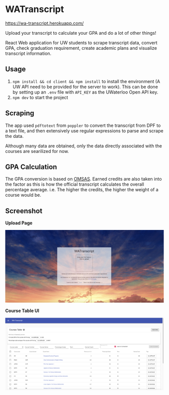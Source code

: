 # WATranscript

https://wa-transcript.herokuapp.com/

Upload your transcript to calculate your GPA and do a lot of other things!

React Web application for UW students to scrape transcript data, convert GPA, check graduation requirement, create academic plans and visualize transcript information.

## Usage

1. `npm install && cd client && npm install` to install the environment (A UW
   API need to be provided for the server to work). This can be done by setting
   up an `.env` file with `API_KEY` as the UWaterloo Open API key.
2. `npm dev` to start the project

## Scraping

The app used `pdftotext` from `poppler` to convert the transcript from DPF to a text
file, and then extensively use regular expressions to parse and scrape the data.

Although many data are obtained, only the data directly associated with the
courses are searilized for now.

## GPA Calculation

The GPA conversion is based on [OMSAS](https://www.ouac.on.ca/guide/omsas-conversion-table/).
Earned credits are also taken into the factor as this is how the official
transcript calculates the overall percentage average. i.e. The higher the credits, the higher
the weight of a course would be.

## Screenshot

**Upload Page**

![Alt text](/doc/UploadPage.png)

**Course Table UI**

![Alt text](/doc/UI.png)
